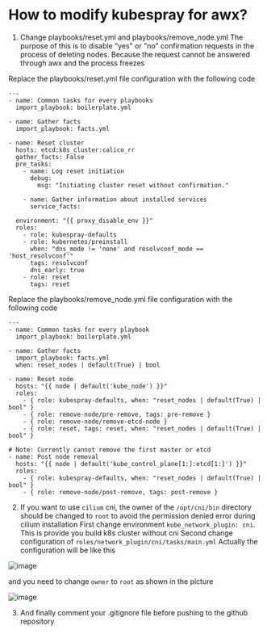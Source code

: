 # How to modify kubespray for awx?

1. Change playbooks/reset.yml and playbooks/remove_node.yml
The purpose of this is to disable "yes" or "no" confirmation requests in the process of deleting nodes. Because the request cannot be answered through awx and the process freezes

Replace the playbooks/reset.yml file configuration with the following code
```
---
- name: Common tasks for every playbooks
  import_playbook: boilerplate.yml

- name: Gather facts
  import_playbook: facts.yml

- name: Reset cluster
  hosts: etcd:k8s_cluster:calico_rr
  gather_facts: False
  pre_tasks:
    - name: Log reset initiation
      debug:
        msg: "Initiating cluster reset without confirmation."

    - name: Gather information about installed services
      service_facts:

  environment: "{{ proxy_disable_env }}"
  roles:
    - role: kubespray-defaults
    - role: kubernetes/preinstall
      when: "dns_mode != 'none' and resolvconf_mode == 'host_resolvconf'"
      tags: resolvconf
      dns_early: true
    - role: reset
      tags: reset
```

Replace the playbooks/remove_node.yml file configuration with the following code

```
---
- name: Common tasks for every playbook
  import_playbook: boilerplate.yml

- name: Gather facts
  import_playbook: facts.yml
  when: reset_nodes | default(True) | bool

- name: Reset node
  hosts: "{{ node | default('kube_node') }}"
  roles:
    - { role: kubespray-defaults, when: "reset_nodes | default(True) | bool" }
    - { role: remove-node/pre-remove, tags: pre-remove }
    - { role: remove-node/remove-etcd-node }
    - { role: reset, tags: reset, when: "reset_nodes | default(True) | bool" }

# Note: Currently cannot remove the first master or etcd
- name: Post node removal
  hosts: "{{ node | default('kube_control_plane[1:]:etcd[1:]') }}"
  roles:
    - { role: kubespray-defaults, when: "reset_nodes | default(True) | bool" }
    - { role: remove-node/post-remove, tags: post-remove }
```


2. If you want to use `cilium` cni, the owner of the `/opt/cni/bin` directory should be changed to `root` to avoid the permission denied error during cilium installation
First change environment `kube_network_plugin: cni`. This is provide you build k8s cluster without cni 
Second change configuration of `roles/network_plugin/cni/tasks/main.yml`
Actually the configuration will be like this

![image](https://github.com/bexruzdiv/awx-kubespray-2-24-1/assets/107495220/e298b41d-6142-45b2-8d90-b74a847f1a20)

and you need to change `owner` to `root` as shown in the picture

![image](https://github.com/bexruzdiv/awx-kubespray-2-24-1/assets/107495220/00cfc743-def5-471b-a07c-e544cd81c5f2)

3. And finally comment your .gitignore file before pushing to the github repository
